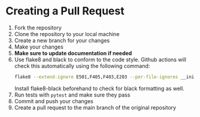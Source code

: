 # Creating a Pull Request

1. Fork the repository
2. Clone the repository to your local machine
3. Create a new branch for your changes
4. Make your changes
5. **Make sure to update documentation if needed**
6. Use flake8 and black to conform to the code style. Github actions will check this automatically using the following command:
    ```bash
    flake8 --extend-ignore E501,F405,F403,E203 --per-file-ignores __init__.py:F401 .
    ```
    Install flake8-black beforehand to check for black formatting as well.
7. Run tests with `pytest` and make sure they pass
8. Commit and push your changes
9. Create a pull request to the main branch of the original repository
